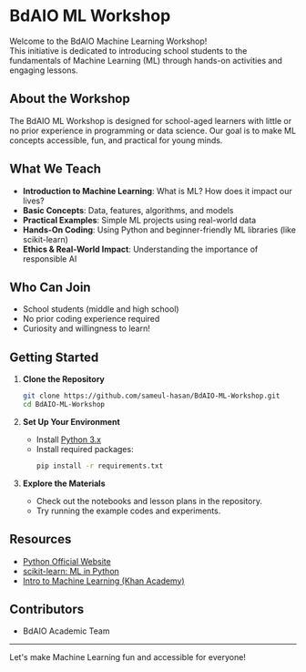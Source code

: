 # BdAIO ML Workshop

Welcome to the BdAIO Machine Learning Workshop!  
This initiative is dedicated to introducing school students to the fundamentals of Machine Learning (ML) through hands-on activities and engaging lessons.

## About the Workshop

The BdAIO ML Workshop is designed for school-aged learners with little or no prior experience in programming or data science. Our goal is to make ML concepts accessible, fun, and practical for young minds.

## What We Teach

- **Introduction to Machine Learning**: What is ML? How does it impact our lives?
- **Basic Concepts**: Data, features, algorithms, and models
- **Practical Examples**: Simple ML projects using real-world data
- **Hands-On Coding**: Using Python and beginner-friendly ML libraries (like scikit-learn)
- **Ethics & Real-World Impact**: Understanding the importance of responsible AI

## Who Can Join

- School students (middle and high school)
- No prior coding experience required
- Curiosity and willingness to learn!

## Getting Started

1. **Clone the Repository**
   ```bash
   git clone https://github.com/sameul-hasan/BdAIO-ML-Workshop.git
   cd BdAIO-ML-Workshop
   ```

2. **Set Up Your Environment**
   - Install [Python 3.x](https://www.python.org/)
   - Install required packages:
     ```bash
     pip install -r requirements.txt
     ```

3. **Explore the Materials**
   - Check out the notebooks and lesson plans in the repository.
   - Try running the example codes and experiments.

## Resources

- [Python Official Website](https://www.python.org/)
- [scikit-learn: ML in Python](https://scikit-learn.org/)
- [Intro to Machine Learning (Khan Academy)](https://www.khanacademy.org/computing/computer-science/ai)

## Contributors

- BdAIO Academic Team

---
Let's make Machine Learning fun and accessible for everyone!

